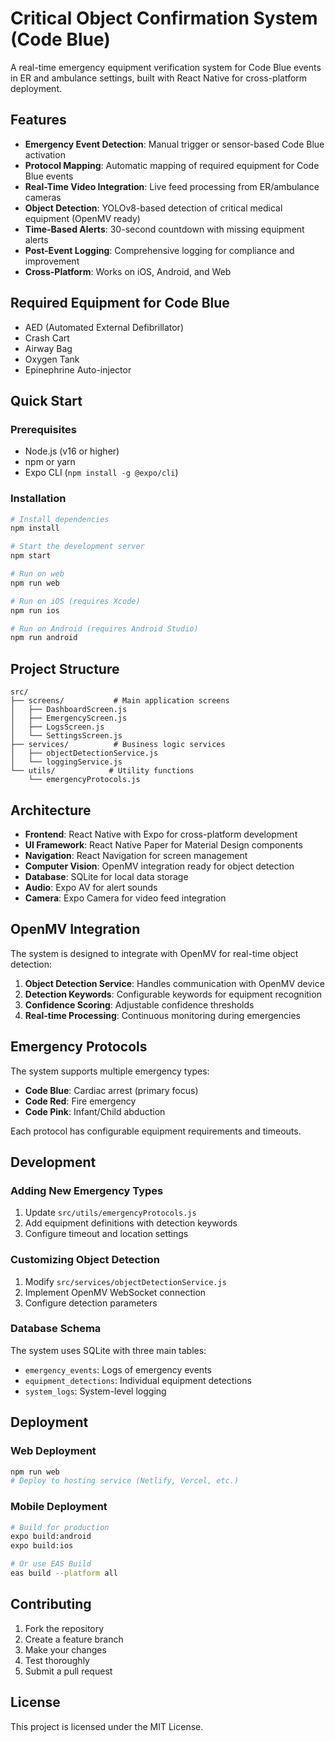# Critical Object Confirmation System (Code Blue)

A real-time emergency equipment verification system for Code Blue events in ER and ambulance settings, built with React Native for cross-platform deployment.

## Features

- **Emergency Event Detection**: Manual trigger or sensor-based Code Blue activation
- **Protocol Mapping**: Automatic mapping of required equipment for Code Blue events
- **Real-Time Video Integration**: Live feed processing from ER/ambulance cameras
- **Object Detection**: YOLOv8-based detection of critical medical equipment (OpenMV ready)
- **Time-Based Alerts**: 30-second countdown with missing equipment alerts
- **Post-Event Logging**: Comprehensive logging for compliance and improvement
- **Cross-Platform**: Works on iOS, Android, and Web

## Required Equipment for Code Blue

- AED (Automated External Defibrillator)
- Crash Cart
- Airway Bag
- Oxygen Tank
- Epinephrine Auto-injector

## Quick Start

### Prerequisites
- Node.js (v16 or higher)
- npm or yarn
- Expo CLI (`npm install -g @expo/cli`)

### Installation
```bash
# Install dependencies
npm install

# Start the development server
npm start

# Run on web
npm run web

# Run on iOS (requires Xcode)
npm run ios

# Run on Android (requires Android Studio)
npm run android
```

## Project Structure

```
src/
├── screens/           # Main application screens
│   ├── DashboardScreen.js
│   ├── EmergencyScreen.js
│   ├── LogsScreen.js
│   └── SettingsScreen.js
├── services/          # Business logic services
│   ├── objectDetectionService.js
│   └── loggingService.js
└── utils/            # Utility functions
    └── emergencyProtocols.js
```

## Architecture

- **Frontend**: React Native with Expo for cross-platform development
- **UI Framework**: React Native Paper for Material Design components
- **Navigation**: React Navigation for screen management
- **Computer Vision**: OpenMV integration ready for object detection
- **Database**: SQLite for local data storage
- **Audio**: Expo AV for alert sounds
- **Camera**: Expo Camera for video feed integration

## OpenMV Integration

The system is designed to integrate with OpenMV for real-time object detection:

1. **Object Detection Service**: Handles communication with OpenMV device
2. **Detection Keywords**: Configurable keywords for equipment recognition
3. **Confidence Scoring**: Adjustable confidence thresholds
4. **Real-time Processing**: Continuous monitoring during emergencies

## Emergency Protocols

The system supports multiple emergency types:
- **Code Blue**: Cardiac arrest (primary focus)
- **Code Red**: Fire emergency
- **Code Pink**: Infant/Child abduction

Each protocol has configurable equipment requirements and timeouts.

## Development

### Adding New Emergency Types
1. Update `src/utils/emergencyProtocols.js`
2. Add equipment definitions with detection keywords
3. Configure timeout and location settings

### Customizing Object Detection
1. Modify `src/services/objectDetectionService.js`
2. Implement OpenMV WebSocket connection
3. Configure detection parameters

### Database Schema
The system uses SQLite with three main tables:
- `emergency_events`: Logs of emergency events
- `equipment_detections`: Individual equipment detections
- `system_logs`: System-level logging

## Deployment

### Web Deployment
```bash
npm run web
# Deploy to hosting service (Netlify, Vercel, etc.)
```

### Mobile Deployment
```bash
# Build for production
expo build:android
expo build:ios

# Or use EAS Build
eas build --platform all
```

## Contributing

1. Fork the repository
2. Create a feature branch
3. Make your changes
4. Test thoroughly
5. Submit a pull request

## License

This project is licensed under the MIT License.

